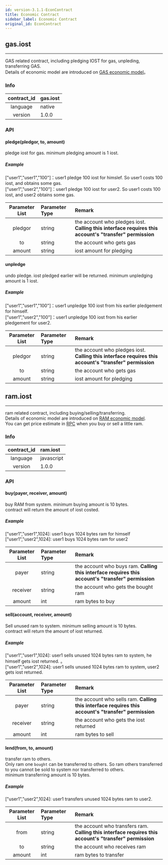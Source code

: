 ```yaml
---
id: version-3.1.1-EconContract
title: Economic Contract
sidebar_label: Economic Contract
original_id: EconContract
---
```


## gas.iost
---

GAS related contract, including pledging IOST for gas, unpleding, transferring GAS.      
Details of economic model are introduced on [GAS economic model](2-intro-of-iost/Economic-model.md#gas奖励)。

### Info
| contract_id | gas.iost |
| :----: | :------ |
| language | native |
| version | 1.0.0 |

### API

#### pledge(pledgor, to, amount)
pledge iost for gas. minimum pledging amount is 1 iost.      
##### Example
\["user1","user1","100"\]：user1 pledge 100 iost for himslef. So user1 costs 100 iost, and obtains some gas.   
\["user1","user2","100"\]：user1 pledge 100 iost for user2. So user1 costs 100 iost, and user2 obtains some gas.

| Parameter List | Parameter Type | Remark |
| :----: | :------ |:------ |
| pledgor | string | the account who pledges iost. **Calling this interface requires this account's "transfer" permission**|
| to | string | the account who gets gas |
| amount | string | iost amount for pledging |

#### unpledge
undo pledge. iost pledged earlier will be returned. minimum unpledging amount is 1 iost.        
##### Example
\["user1","user1","100"\]：user1 unpledge 100 iost from his earlier pledgement for himself.   
\["user1","user2","100"\]：user1 unpledge 100 iost from his earlier pledgement for user2.

| Parameter List | Parameter Type | Remark |
| :----: | :------ |:------ |
| pledgor | string | the account who pledges iost. **Calling this interface requires this account's "transfer" permission**|
| to | string | the account who gets gas |
| amount | string | iost amount for pledging |


## ram.iost
---
ram related contract, including buying/selling/transferring.    
Details of economic model are introduced on [RAM economic model](2-intro-of-iost/Economic-model.md#resources).  
You can get price estimate in [RPC](6-reference/API.md#getraminfo) when you buy or sell a little ram. 

### Info
| contract_id | ram.iost |
| :----: | :------ |
| language | javascript |
| version | 1.0.0 |

### API

#### buy(payer, receiver, amount)
buy RAM from system. minimum buying amount is 10 bytes.        
contract will return the amount of iost costed.  
##### Example
\["user1","user1",1024\]:  user1 buys 1024 bytes ram for himself   
\["user1","user2",1024\]:  user1 buys 1024 bytes ram for user2   

| Parameter List | Parameter Type | Remark |
| :----: | :------ |:------ |
| payer | string | the account who buys ram. **Calling this interface requires this account's "transfer" permission** |
| receiver | string |the account who gets the bought ram|
| amount | int | ram bytes to buy |

#### sell(account, receiver, amount)
Sell unused ram to system. minimum selling amount is 10 bytes.   
contract will return the amount of iost returned.
##### Example
\["user1","user1",1024\]:  user1 sells unused 1024 bytes ram to system, he himself gets iost returned.
。  
\["user1","user2",1024\]:  user1 sells unused 1024 bytes ram to system, user2 gets iost returned.

| Parameter List | Parameter Type | Remark |
| :----: | :------ |:------ |
| payer | string | the account who sells ram. **Calling this interface requires this account's "transfer" permission** |
| receiver | string |the account who gets the iost returned|
| amount | int | ram bytes to sell |

#### lend(from, to, amount)
transfer ram to others.      
Only ram one `bought` can be transferred to others. So ram others transferred to you cannot be sold to system nor transferred to others.      
minimum transferring amount is 10 bytes.   
##### Example
\["user1","user2",1024\]: user1 transfers unused 1024 bytes ram to user2.

| Parameter List | Parameter Type | Remark |
| :----: | :------ |:------ |
| from | string | the account who transfers ram. **Calling this interface requires this account's "transfer" permission**|
| to | string | the account who receives ram |
| amount | int | ram bytes to transfer |